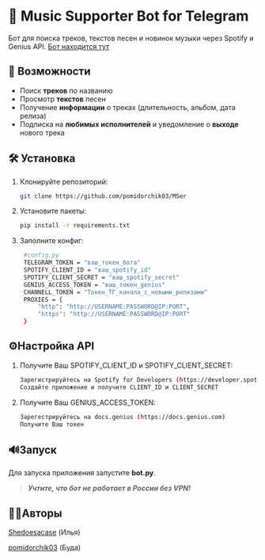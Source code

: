 # 🎵 Music Supporter Bot for Telegram

Бот для поиска треков, текстов песен и новинок музыки через Spotify и Genius API. [Бот находится тут](https://t.me/mserbot)

## 🚀 Возможности
- Поиск **треков** по названию
- Просмотр **текстов** песен
- Получение **информации** о треках (длительность, альбом, дата релиза)
- Подписка на **любимых исполнителей** и уведомление о **выходе** нового трека

## 🛠 Установка
1. Клонируйте репозиторий:
   ```bash
   git clone https://github.com/pomidorchik03/MSer
2. Установите пакеты:
   ```bash
   pip install -r requirements.txt
3. Заполните конфиг:
   ```bash
    #config.py
    TELEGRAM_TOKEN = "ваш_токен_бота"
    SPOTIFY_CLIENT_ID = "ваш_spotify_id"
    SPOTIFY_CLIENT_SECRET = "ваш_spotify_secret"
    GENIUS_ACCESS_TOKEN = "ваш_токен_genius"
    CHANNELL_TOKEN = "Токен_ТГ_канала_с_новыми_релизами"
    PROXIES = {
        "http": "http://USERNAME:PASSWORD@IP:PORT",
        "https": "http://USERNAME:PASSWORD@IP:PORT"
    }

## ⚙️Настройка API
1. Получите Ваш SPOTIFY_CLIENT_ID и SPOTIFY_CLIENT_SECRET:
   ```bash
   Зарегистрируйтесь на Spotify for Developers (https://developer.spotify.com)
   Создайте приложение и получите CLIENT_ID и CLIENT_SECRET
2. Получите Ваш GENIUS_ACCESS_TOKEN:
   ```bash
   Зарегестрируйтесь на docs.genius (https://docs.genius.com)
   Получите Ваш токен

## 🔊Запуск
Для запуска приложения запустите **bot.py**.
>***Учтите, что бот не работает в России без VPN!***

## 👨‍🎓Авторы
[Shedoesacase](https://t.me/xxtsmx) (Илья)

[pomidorchik03](https://t.me/Shark766) (Буда)

